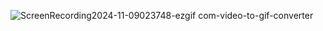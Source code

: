![ScreenRecording2024-11-09023748-ezgif com-video-to-gif-converter](https://github.com/user-attachments/assets/6c202264-5ec7-4307-a289-b6c1e1b7c12f)
